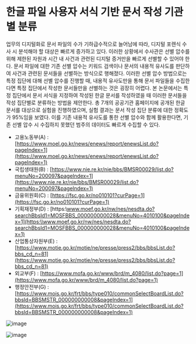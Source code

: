 # 한글 파일 사용자 서식 기반 문서 작성 기관별 분류

업무의 디지털화로 문서 파일의 수가 기하급수적으로 늘어남에 따라, 디지털 포렌식 수사 시 분석해야 할 대상은 빠르게 증가하고 있다. 이러한 상황에서 수사관은 선별 압수를 위해 제한된 자원과 시간 내 사건과 관련된 디지털 증거만을 빠르게 선별할 수 있어야 한다. 문서 파일에 대한 기존 선별 압수는 키워드 검색이나 문서의 내용적 유사도를 판단하여 사건과 관련된 문서들을 선별하는 방식으로 행해졌다. 이러한 선별 압수 방법으로는 특정 집단에 대해 선별 압수를 진행할 때, 내용적 유사도만을 통해 문서 파일들을 수집한다면 특정 집단에서 작성한 문서들만을 선별하는 것은 굉장히 어렵다.
  본 논문에서는 특정 집단에서 문서 서식을 지정하여 작성된 한글 문서를 작성하였을 때 이러한 문서들을 작성 집단별로 분류하는 방법을 제안한다. 총 7개의 공공기관 홈페이지에 공개된 한글 문서를 대상으로 실험을 진행하였으며, 실험 결과는 문서 작성 집단 분류에 대한 정확도가 95%임을 보였다. 이를 기존 내용적 유사도를 통한 선별 압수와 함께 활용한다면, 기존 선별 압수 시 수집하지 못했던 범주의 데이터도 빠르게 수집할 수 있다.


* 고용노동부(A) : [https://www.moel.go.kr/news/enews/report/enewsList.do?pageIndex=1](https://www.moel.go.kr/news/enews/report/enewsList.do?pageIndex=1)
* 국립생태원(B) : [https://www.nie.re.kr/nie/bbs/BMSR00029/list.do?menuNo=200097&pageIndex=1](https://www.nie.re.kr/nie/bbs/BMSR00029/list.do?menuNo=200097&pageIndex=1)
* 금융위원회(C) : [https://fsc.go.kr/no010101?curPage=1](https://fsc.go.kr/no010101?curPage=1)
* 기획재정부(D) : [https:\\www.moef.go.kr/nw/nes/nesdta.do?searchBbsId1=MOSFBBS_000000000028&menuNo=4010100&pageIndex=1](https:\\www.moef.go.kr/nw/nes/nesdta.do?searchBbsId1=MOSFBBS_000000000028&menuNo=4010100&pageIndex=1)
* 산업통상자원부(E) : [https://www.motie.go.kr/motie/ne/presse/press2/bbs/bbsList.do?bbs_cd_n=81](https://www.motie.go.kr/motie/ne/presse/press2/bbs/bbsList.do?bbs_cd_n=81) 
* 외교부(F) : [https://www.mofa.go.kr/www/brd/m_4080/list.do?page=1](https://www.mofa.go.kr/www/brd/m_4080/list.do?page=1)
* 행정안전부(G) : [https://www.mois.go.kr/frt/bbs/type010/commonSelectBoardList.do?bbsId=BBSMSTR_000000000008&pageIndex=1](https://www.mois.go.kr/frt/bbs/type010/commonSelectBoardList.do?bbsId=BBSMSTR_000000000008&pageIndex=1)

![image](https://user-images.githubusercontent.com/46625602/199924398-4cc731c9-cdf8-4fb3-93bf-78586b83b02e.png)

![image](https://user-images.githubusercontent.com/46625602/199923856-474b5625-34bd-4369-9ae9-01712ab5946d.png)
